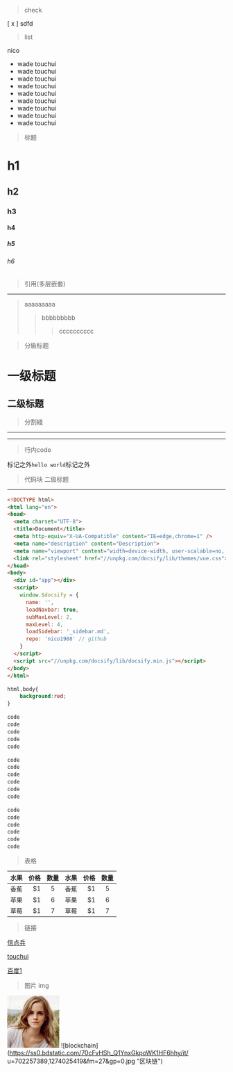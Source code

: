 > check

[ x ] sdfd

> list

nico
- wade touchui
- wade touchui
- wade touchui
- wade touchui
- wade touchui
- wade touchui
- wade touchui
- wade touchui
- wade touchui


> 标题

# h1
## h2
### h3
#### h4
##### h5
###### h6

> 引用(多层嵌套)

---
> aaaaaaaaa
>> bbbbbbbbb
>>> cccccccccc

> 分級标题

一级标题
======================
二级标题
---------------------

> 分割綫

---
***

> 行内code

标记之外`hello world`标记之外

> 代码块
二级标题
---------------------
```HTML
<!DOCTYPE html>
<html lang="en">
<head>
  <meta charset="UTF-8">
  <title>Document</title>
  <meta http-equiv="X-UA-Compatible" content="IE=edge,chrome=1" />
  <meta name="description" content="Description">
  <meta name="viewport" content="width=device-width, user-scalable=no, initial-scale=1.0, maximum-scale=1.0, minimum-scale=1.0">
  <link rel="stylesheet" href="//unpkg.com/docsify/lib/themes/vue.css">
</head>
<body>
  <div id="app"></div>
  <script>
    window.$docsify = {
      name: '',
      loadNavbar: true,
      subMaxLevel: 2,
      maxLevel: 4,
      loadSidebar: '_sidebar.md',
      repo: 'nico1988' // github
    }
  </script>
  <script src="//unpkg.com/docsify/lib/docsify.min.js"></script>
</body>
</html>
```
```css
html,body{
    background:red;
}
```

```bash
code
code
code
code
code
```
```javascript
code
code
code
code
code
code
```
```java
code
code
code
code
code
code
```

> 表格 

| 水果        | 价格    |  数量  | 水果        | 价格    |  数量  |
| --------    | -----:   | :----: |--------    | -----:   | :----: |
| 香蕉        | $1      |   5    | 香蕉        | $1      |   5    |
| 苹果        | $1      |   6    | 苹果        | $1      |   6    |
| 草莓        | $1      |   7    | 草莓        | $1      |   7    |

> 链接

[信点兵](http://plan.wadecn.com/)

[touchui](http://doc.wadecn.com/wade5/)

[百度1](http://www.baidu.com/)

> 图片 img

!['ggg'](./img/1.jpg "图片")
![blockchain](https://ss0.bdstatic.com/70cFvHSh_Q1YnxGkpoWK1HF6hhy/it/
u=702257389,1274025419&fm=27&gp=0.jpg "区块链")
